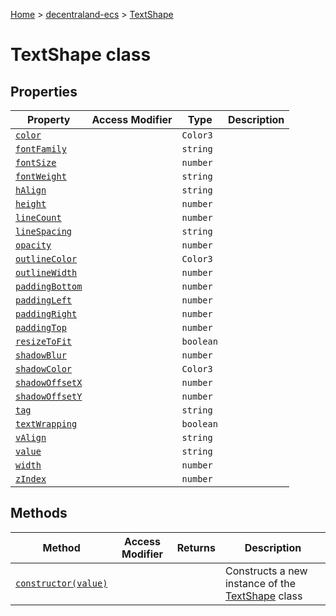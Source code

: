 [Home](./index) &gt; [decentraland-ecs](./decentraland-ecs.md) &gt; [TextShape](./decentraland-ecs.textshape.md)

# TextShape class

## Properties

|  Property | Access Modifier | Type | Description |
|  --- | --- | --- | --- |
|  [`color`](./decentraland-ecs.textshape.color.md) |  | `Color3` |  |
|  [`fontFamily`](./decentraland-ecs.textshape.fontfamily.md) |  | `string` |  |
|  [`fontSize`](./decentraland-ecs.textshape.fontsize.md) |  | `number` |  |
|  [`fontWeight`](./decentraland-ecs.textshape.fontweight.md) |  | `string` |  |
|  [`hAlign`](./decentraland-ecs.textshape.halign.md) |  | `string` |  |
|  [`height`](./decentraland-ecs.textshape.height.md) |  | `number` |  |
|  [`lineCount`](./decentraland-ecs.textshape.linecount.md) |  | `number` |  |
|  [`lineSpacing`](./decentraland-ecs.textshape.linespacing.md) |  | `string` |  |
|  [`opacity`](./decentraland-ecs.textshape.opacity.md) |  | `number` |  |
|  [`outlineColor`](./decentraland-ecs.textshape.outlinecolor.md) |  | `Color3` |  |
|  [`outlineWidth`](./decentraland-ecs.textshape.outlinewidth.md) |  | `number` |  |
|  [`paddingBottom`](./decentraland-ecs.textshape.paddingbottom.md) |  | `number` |  |
|  [`paddingLeft`](./decentraland-ecs.textshape.paddingleft.md) |  | `number` |  |
|  [`paddingRight`](./decentraland-ecs.textshape.paddingright.md) |  | `number` |  |
|  [`paddingTop`](./decentraland-ecs.textshape.paddingtop.md) |  | `number` |  |
|  [`resizeToFit`](./decentraland-ecs.textshape.resizetofit.md) |  | `boolean` |  |
|  [`shadowBlur`](./decentraland-ecs.textshape.shadowblur.md) |  | `number` |  |
|  [`shadowColor`](./decentraland-ecs.textshape.shadowcolor.md) |  | `Color3` |  |
|  [`shadowOffsetX`](./decentraland-ecs.textshape.shadowoffsetx.md) |  | `number` |  |
|  [`shadowOffsetY`](./decentraland-ecs.textshape.shadowoffsety.md) |  | `number` |  |
|  [`tag`](./decentraland-ecs.textshape.tag.md) |  | `string` |  |
|  [`textWrapping`](./decentraland-ecs.textshape.textwrapping.md) |  | `boolean` |  |
|  [`vAlign`](./decentraland-ecs.textshape.valign.md) |  | `string` |  |
|  [`value`](./decentraland-ecs.textshape.value.md) |  | `string` |  |
|  [`width`](./decentraland-ecs.textshape.width.md) |  | `number` |  |
|  [`zIndex`](./decentraland-ecs.textshape.zindex.md) |  | `number` |  |

## Methods

|  Method | Access Modifier | Returns | Description |
|  --- | --- | --- | --- |
|  [`constructor(value)`](./decentraland-ecs.textshape.constructor.md) |  |  | Constructs a new instance of the [TextShape](./decentraland-ecs.textshape.md) class |

